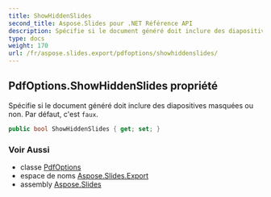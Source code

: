 ```yaml
---
title: ShowHiddenSlides
second_title: Aspose.Slides pour .NET Référence API
description: Spécifie si le document généré doit inclure des diapositives masquées ou non. Par défaut, c'est faux.
type: docs
weight: 170
url: /fr/aspose.slides.export/pdfoptions/showhiddenslides/
---
```


## PdfOptions.ShowHiddenSlides propriété

Spécifie si le document généré doit inclure des diapositives masquées ou non. Par défaut, c'est `faux`.

```csharp
public bool ShowHiddenSlides { get; set; }
```

### Voir Aussi

* classe [PdfOptions](../../pdfoptions)
* espace de noms [Aspose.Slides.Export](../../pdfoptions)
* assembly [Aspose.Slides](../../../)

<!-- NE PAS MODIFIER : généré par xmldocmd pour Aspose.Slides.dll -->